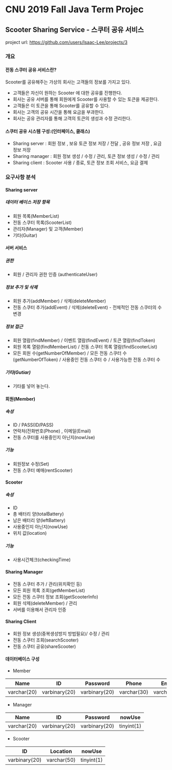 # CNU 2019 Fall Java Term Projec

## Scooter Sharing Service - 스쿠터 공유 서비스
project url: https://github.com/users/Isaac-Lee/projects/3
### 개요
#### 전동 스쿠터 공유 서비스란?
Scooter를 공유해주는 가상의 회사는 고객들의 정보를 가지고 있다. 
- 고객들은 자신이 원하는 Scooter 에 대한 공유를 진행한다.
- 회사는 공유 서버를 통해 회원에게 Scooter를 사용할 수 있는 토큰을 제공한다.
- 고객들은 이 토큰을 통해 Scooter를 공유할 수 있다.
- 회사는 고객의 공유 시간을 통해 요금을 부과한다.
- 회사는 공유 관리자를 통해 고객의 토큰의 생성과 수정 관리한다. 

#### 스쿠터 공유 시스템 구성:(인터페이스, 클래스)
- Sharing server : 회원 정보 , 보유 토큰 정보 저장 / 전달 , 공유 정보 저장 , 요금 정보 저장
- Sharing manager : 회원 정보 생성 / 수정 / 관리, 토큰 정보 생성 / 수정 / 관리
- Sharing client : Scooter 사용 / 종료, 토큰 정보 조회 서비스, 요금 결제

### 요구사항 분석

#### Sharing server
##### 데이터 베이스 저장 항목
 - 회원 목록(MemberList)
 - 전동 스쿠터 목록(ScooterList)
 - 관리자(Manager) 및 고객(Member)
 - 기타(Guitar)

#### 서버 서비스
##### 권한
 - 회원 / 관리자 권한 인증 (authenticateUser)

##### 정보 추가 및 삭제  
- 회원 추가(addMember) / 삭제(deleteMember) 
- 전동 스쿠터 추가(addEvent) / 삭제(deleteEvent) - 전체적인 전동 스쿠터의 수 변경


##### 정보 접근 
- 회원 열람(findMember) / 이벤트 열람(findEvent) / 토큰 열람(findToken)
- 회원 목록 열람(findMemberList) / 전동 스쿠터 목록 열람(findScooterList)
- 모든 회원 수(getNumberOfMember) / 모든 전동 스쿠터 수(getNumberOfToken) / 사용중인 전동 스쿠터 수 / 사용가능한 전동 스쿠터 수

##### 기타(Gutiar)
- 기타를 넣어 놓는다.	

#### 회원(Member)
##### 속성
- ID / PASS(ID/PASS)
- 연락처(전화번호(Phone) , 이메일(Email)
- 전동 스쿠터를 사용중인지 아닌지(nowUse)

##### 기능
- 회원정보 수정(Set)
- 전동 스쿠터 예매(rentScooter)

#### Scooter
##### 속성
- ID
- 총 배터리 양(totalBattery)
- 남은 배터리 양(leftBattery)
- 사용중인지 아닌지(nowUse)
- 위치 값(location)

##### 기능
- 사용시간체크(checkingTime)

#### Sharing Manager
- 전동 스쿠터 추가 / 관리(위치확인 등)
- 모든 회원 목록 조회(getMemberList)
- 모든 전동 스쿠터 정보 조회(getScooterInfo)
- 회원 삭제(deleteMember) / 관리
- 서버를 이용해서 관리자 인증

#### Sharing Client
- 회원 정보 생성(중복생성방지 방법필요)/ 수정 / 관리
- 전동 스쿠터 조회(searchScooter)
- 전동 스쿠터 공유(shareScooter)

#### 데이터베이스 구성

- Member

|Name|ID|Password|Phone|Email|nowUse|
|---|---|---|---|---|---|
|varchar(20)|varbinary(20)|varbinary(20)|varchar(30)|varchar(30)|tinyint(1)|

- Manager

|Name|ID|Password|nowUse|
|---|---|---|---|
|varchar(20)|varbinary(20)|varbinary(20)|tinyint(1)|

- Scooter

|ID|Location|nowUse|
|---|---|---|
|varbinary(20)|varchar(50)|tinyint(1)|

